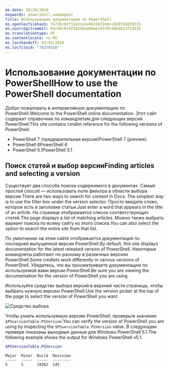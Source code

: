 ```yaml
---
ms.date: 10/20/2019
keywords: powershell,командлет
title: Использование документации по PowerShell
ms.openlocfilehash: 7b73bc82f32e3ce1e6015822e0cc82078183931b
ms.sourcegitcommit: 01c60c0c97542dbad48ae34339cddbd813f1353b
ms.translationtype: HT
ms.contentlocale: ru-RU
ms.lasthandoff: 03/04/2020
ms.locfileid: "78279318"
---
```

# <a name="how-to-use-the-powershell-documentation"></a><span data-ttu-id="d230b-103">Использование документации по PowerShell</span><span class="sxs-lookup"><span data-stu-id="d230b-103">How to use the PowerShell documentation</span></span>

<span data-ttu-id="d230b-104">Добро пожаловать в интерактивную документацию по PowerShell.</span><span class="sxs-lookup"><span data-stu-id="d230b-104">Welcome to the PowerShell online documentation.</span></span> <span data-ttu-id="d230b-105">Этот сайт содержит справочник по командлетам для следующих версий PowerShell:</span><span class="sxs-lookup"><span data-stu-id="d230b-105">This site contains cmdlet reference for the following versions of PowerShell:</span></span>

- <span data-ttu-id="d230b-106">PowerShell 7 (предварительная версия)</span><span class="sxs-lookup"><span data-stu-id="d230b-106">PowerShell 7 (preview)</span></span>
- <span data-ttu-id="d230b-107">PowerShell 6</span><span class="sxs-lookup"><span data-stu-id="d230b-107">PowerShell 6</span></span>
- <span data-ttu-id="d230b-108">PowerShell 5.1</span><span class="sxs-lookup"><span data-stu-id="d230b-108">PowerShell 5.1</span></span>

## <a name="finding-articles-and-selecting-a-version"></a><span data-ttu-id="d230b-109">Поиск статей и выбор версии</span><span class="sxs-lookup"><span data-stu-id="d230b-109">Finding articles and selecting a version</span></span>

<span data-ttu-id="d230b-110">Существует два способа поиска содержимого в документах. Самый простой способ — использовать поле фильтра в области выбора версии.</span><span class="sxs-lookup"><span data-stu-id="d230b-110">There are two ways to search for content in Docs. The simplest way is to use the filter box under the version selector.</span></span> <span data-ttu-id="d230b-111">Просто введите слово, которое есть в заголовке статьи.</span><span class="sxs-lookup"><span data-stu-id="d230b-111">Just enter a word that appears in the title of an article.</span></span> <span data-ttu-id="d230b-112">На странице отображается список соответствующих статей.</span><span class="sxs-lookup"><span data-stu-id="d230b-112">The page displays a list of matching articles.</span></span> <span data-ttu-id="d230b-113">Можно также выбрать вариант поиска по всему сайту из этого списка.</span><span class="sxs-lookup"><span data-stu-id="d230b-113">You can also select the option to search the entire site from that list.</span></span>

<span data-ttu-id="d230b-114">По умолчанию на этом сайте отображается документация по последней выпущенной версии PowerShell.</span><span class="sxs-lookup"><span data-stu-id="d230b-114">By default, this site displays documentation for the latest released version of PowerShell.</span></span> <span data-ttu-id="d230b-115">Некоторые командлеты работают по-разному в различных версиях PowerShell.</span><span class="sxs-lookup"><span data-stu-id="d230b-115">Some cmdlets work differently in various versions of PowerShell.</span></span> <span data-ttu-id="d230b-116">Убедитесь, что вы просматриваете документацию по используемой вами версии PowerShell.</span><span class="sxs-lookup"><span data-stu-id="d230b-116">Be sure you are viewing the documentation for the version of PowerShell you are using.</span></span>

<span data-ttu-id="d230b-117">Используйте средство выбора версий в верхней части страницы, чтобы выбрать нужную версию PowerShell.</span><span class="sxs-lookup"><span data-stu-id="d230b-117">Use the version picker at the top of the page to select the version of PowerShell you want.</span></span>

![Средство выбора](media/how-to-use-docs/version-search.gif)

<span data-ttu-id="d230b-119">Чтобы узнать используемую версию PowerShell, проверьте значение `$PSversionTable.PSVersion`.</span><span class="sxs-lookup"><span data-stu-id="d230b-119">You can verify the version of PowerShell you are using by inspecting the `$PSversionTable.PSVersion` value.</span></span> <span data-ttu-id="d230b-120">В следующем примере показаны выходные данные для Windows PowerShell 5.1.</span><span class="sxs-lookup"><span data-stu-id="d230b-120">The following example shows the output for Windows PowerShell v5.1.</span></span>

```powershell
$PSVersionTable.PSVersion
```

```Output
Major  Minor  Build  Revision
-----  -----  -----  --------
5      1      18362  145
```
